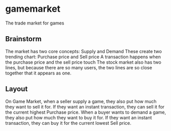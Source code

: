 # gamemarket
The trade market for games

## Brainstorm
The market has two core concepts: Supply and Demand
These create two trending chart: Purchase price and Sell price
A transaction happens when the purchase price and the sell price touch
The stock market also has two lines, but because there are so many users, the two lines are so close together that it appears as one.

## Layout
On Game Market, when a seller supply a game, they also put how much they want to sell it for. If they want an instant transaction, they can sell it for the current highest Purchase price.
When a buyer wants to demand a game, they also put how much they want to buy it for. If they want an instant transaction, they can buy it for the current lowest Sell price.
